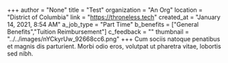 +++
author = "None"
title = "Test"
organization = "An Org"
location = "District of Columbia"
link = "https://throneless.tech"
created_at = "January 14, 2021, 8:54 AM"
a_job_type = "Part Time"
b_benefits = ["General Benefits","Tuition Reimbursement"]
c_feedback = ""
thumbnail = "../../images/nYCkyrUw_92668cc6.png"
+++
Cum sociis natoque penatibus et magnis dis parturient. Morbi odio eros, volutpat ut pharetra vitae, lobortis sed nibh.